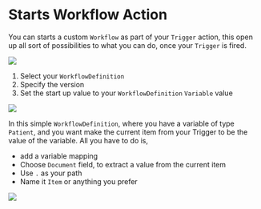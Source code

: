 # Starts Workflow Action

You can starts a custom `Workflow` as part of your `Trigger` action, this open up all sort of possibilities to what you can do, once your `Trigger` is fired.

![](https://lh3.googleusercontent.com/-5zQnPToWZfA/VtoXEMDgQEI/AAAAAAAA5uA/fEpCkO03jt0/s2048-Ic42/%25255BUNSET%25255D.png)

1. Select your `WorkflowDefinition`
2. Specify the version
3. Set the start up value to your `WorkflowDefinition` `Variable` value

![](https://lh3.googleusercontent.com/-JhFqcF_JiJ8/VtoX9bZYaSI/AAAAAAAA5uI/P9Ma_baOWec/s2048-Ic42/%25255BUNSET%25255D.png)

In this simple `WorkflowDefinition`, where you have a variable of type `Patient`, and you want make the current item from your Trigger to be the value of the variable. All you have to do is,

*  add a variable mapping
* Choose `Document` field, to extract a value from the current item
* Use `.` as your path
* Name it `Item` or anything you prefer

![](https://photos-2.dropbox.com/t/2/AABziL4Cehe3KfrMdotzQcQY7BIxQdchN044a3dVQA0pKQ/12/72555618/png/32x32/3/1457150400/0/2/2016-03-05%2007_22_15-Setting%20Trigger%20_%20Engineering%20Team%20Development.png/ELm4_4oEGAIgAigC/9MvnYKOV0AS_IPKDo8YfmUVlXETOarFHFYj4RZAtync?size_mode=5&size=32x32)

